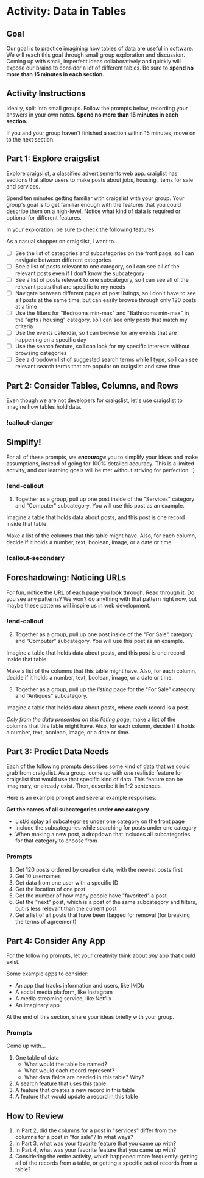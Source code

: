 # Activity: Data in Tables

## Goal

Our goal is to practice imagining how tables of data are useful in software. We will reach this goal through small group exploration and discussion. Coming up with small, imperfect ideas collaboratively and quickly will expose our brains to consider a lot of different tables. Be sure to **spend no more than 15 minutes in each section.**

## Activity Instructions

Ideally, split into small groups. Follow the prompts below, recording your answers in your own notes. **Spend no more than 15 minutes in each section.**

If you and your group haven't finished a section within 15 minutes, move on to the next section.

## Part 1: Explore craigslist

Explore [craigslist](http://craigslist.com/), a classified advertisements web app. craiglist has sections that allow users to make posts about jobs, housing, items for sale and services.

Spend ten minutes getting familiar with craigslist with your group. Your group's goal is to get familiar enough with the features that you could describe them on a high-level. Notice what kind of data is required or optional for different features.

In your exploration, be sure to check the following features.

As a casual shopper on craigslist, I want to...

- [ ] See the list of categories and subcategories on the front page, so I can navigate between different categories
- [ ] See a list of posts relevant to one category, so I can see all of the relevant posts even if I don't know the subcategory
- [ ] See a list of posts relevant to one subcategory, so I can see all of the relevant posts that are specific to my needs
- [ ] Navigate between different pages of post listings, so I don't have to see all posts at the same time, but can easily browse through only 120 posts at a time
- [ ] Use the filters for "Bedrooms min-max" and "Bathrooms min-max" in the "apts / housing" category, so I can see only posts that match my criteria
- [ ] Use the events calendar, so I can browse for any events that are happening on a specific day
- [ ] Use the search feature, so I can look for my specific interests without browsing categories
- [ ] See a dropdown list of suggested search terms while I type, so I can see relevant search terms that are popular on craigslist and save time

## Part 2: Consider Tables, Columns, and Rows

Even though we are not developers for craigslist, let's use craigslist to imagine how tables hold data.

### !callout-danger

## Simplify!

For all of these prompts, we _**encourage**_ you to simplify your ideas and make assumptions, instead of going for 100% detailed accuracy. This is a limited activity, and our learning goals will be met without striving for perfection. :)

### !end-callout

1. Together as a group, pull up one post inside of the "Services" category and "Computer" subcategory. You will use this post as an example.

Imagine a table that holds data about posts, and this post is one record inside that table.

Make a list of the columns that this table might have. Also, for each column, decide if it holds a number, text, boolean, image, or a date or time.

### !callout-secondary

## Foreshadowing: Noticing URLs

For fun, notice the URL of each page you look through. Read through it. Do you see any patterns? We won't do anything with that pattern right now, but maybe these patterns will inspire us in web development.

### !end-callout

2. Together as a group, pull up one post inside of the "For Sale" category and "Computer" subcategory. You will use this post as an example.

Imagine a table that holds data about posts, and this post is one record inside that table.

Make a list of the columns that this table might have. Also, for each column, decide if it holds a number, text, boolean, image, or a date or time.

3. Together as a group, pull up the _listing_ page for the "For Sale" category and "Antiques" subcategory.

Imagine a table that holds data about posts, where each record is a post.

_Only from the data presented on this listing page_, make a list of the columns that this table might have. Also, for each column, decide if it holds a number, text, boolean, image, or a date or time.

## Part 3: Predict Data Needs

Each of the following prompts describes some kind of data that we could grab from craigslist. As a group, come up with _one_ realistic feature for craigslist that would use that specific kind of data. This feature can be imaginary, or already exist. Then, describe it in 1-2 sentences.

Here is an example prompt and several example responses:

**Get the names of all subcategories under one category**

- List/display all subcategories under one category on the front page
- Include the subcategories while searching for posts under one category
- When making a new post, a dropdown that includes all subcategories for that category to choose from

### Prompts

1. Get 120 posts ordered by creation date, with the newest posts first
1. Get 10 usernames
1. Get data from one user with a specific ID
1. Get the location of one post
1. Get the number of how many people have "favorited" a post
1. Get the "next" post, which is a post of the same subcategory and filters, but is less relevant than the current post
1. Get a list of all posts that have been flagged for removal (for breaking the terms of agreement)

## Part 4: Consider Any App

For the following prompts, let your creativity think about _any_ app that could exist.

Some example apps to consider:

- An app that tracks information and users, like IMDb
- A social media platform, like Instagram
- A media streaming service, like Netflix
- An imaginary app

At the end of this section, share your ideas briefly with your group.

### Prompts

Come up with...

1. One table of data
    - What would the table be named?
    - What would each record represent?
    - What data fields are needed in this table? Why?
1. A search feature that uses this table
1. A feature that creates a new record in this table
1. A feature that would update a record in this table

## How to Review

1. In Part 2, did the columns for a post in "services" differ from the columns for a post in "for sale"? In what ways?
1. In Part 3, what was your favorite feature that you came up with?
1. In Part 4, what was your favorite feature that you came up with?
1. Considering the entire activity, which happened more frequently: getting all of the records from a table, or getting a specific set of records from a table?
